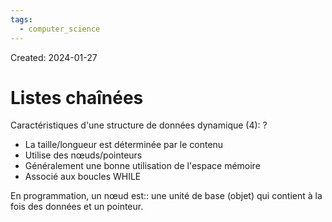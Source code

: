 ```yaml
---
tags:
  - computer_science
---
```

Created: 2024-01-27

# Listes chaînées

Caractéristiques d'une structure de données dynamique (4):
?
- La taille/longueur est déterminée par le contenu
- Utilise des nœuds/pointeurs
- Généralement une bonne utilisation de l'espace mémoire
- Associé aux boucles WHILE
<!--SR:!2024-03-07,12,190-->

En programmation, un nœud est:: une unité de base (objet) qui contient à la fois des données et un pointeur.
<!--SR:!2024-04-24,54,250-->